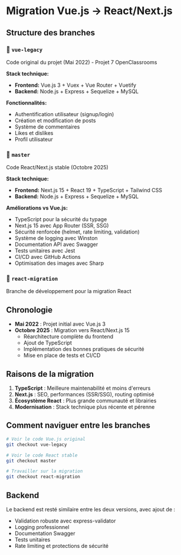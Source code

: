 # Migration Vue.js → React/Next.js

## Structure des branches

### 🌿 `vue-legacy`
Code original du projet (Mai 2022) - Projet 7 OpenClassrooms

**Stack technique:**
- **Frontend:** Vue.js 3 + Vuex + Vue Router + Vuetify
- **Backend:** Node.js + Express + Sequelize + MySQL

**Fonctionnalités:**
- Authentification utilisateur (signup/login)
- Création et modification de posts
- Système de commentaires
- Likes et dislikes
- Profil utilisateur

### 🚀 `master`
Code React/Next.js stable (Octobre 2025)

**Stack technique:**
- **Frontend:** Next.js 15 + React 19 + TypeScript + Tailwind CSS
- **Backend:** Node.js + Express + Sequelize + MySQL

**Améliorations vs Vue.js:**
- TypeScript pour la sécurité du typage
- Next.js 15 avec App Router (SSR, SSG)
- Sécurité renforcée (helmet, rate limiting, validation)
- Système de logging avec Winston
- Documentation API avec Swagger
- Tests unitaires avec Jest
- CI/CD avec GitHub Actions
- Optimisation des images avec Sharp

### 🔧 `react-migration`
Branche de développement pour la migration React

## Chronologie

- **Mai 2022** : Projet initial avec Vue.js 3
- **Octobre 2025** : Migration vers React/Next.js 15
  - Réarchitecture complète du frontend
  - Ajout de TypeScript
  - Implémentation des bonnes pratiques de sécurité
  - Mise en place de tests et CI/CD

## Raisons de la migration

1. **TypeScript** : Meilleure maintenabilité et moins d'erreurs
2. **Next.js** : SEO, performances (SSR/SSG), routing optimisé
3. **Écosystème React** : Plus grande communauté et librairies
4. **Modernisation** : Stack technique plus récente et pérenne

## Comment naviguer entre les branches

```bash
# Voir le code Vue.js original
git checkout vue-legacy

# Voir le code React stable
git checkout master

# Travailler sur la migration
git checkout react-migration
```

## Backend

Le backend est resté similaire entre les deux versions, avec ajout de :
- Validation robuste avec express-validator
- Logging professionnel
- Documentation Swagger
- Tests unitaires
- Rate limiting et protections de sécurité

